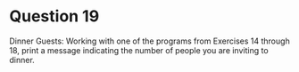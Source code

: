<h1>Question 19</h1>

<p>Dinner Guests: Working with one of the programs from Exercises 14 through 18, print a message indicating the number of people you are inviting to dinner.</p>
